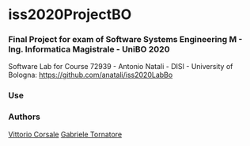 # iss2020ProjectBO

### Final Project for exam of Software Systems Engineering M - Ing. Informatica Magistrale - UniBO 2020

Software Lab for Course 72939 - Antonio Natali - DISI - University of Bologna: https://github.com/anatali/iss2020LabBo

### Use

### Authors
[Vittorio Corsale](https://github.com/VittorioCorsale-1)
[Gabriele Tornatore](https://github.com/it9tst)